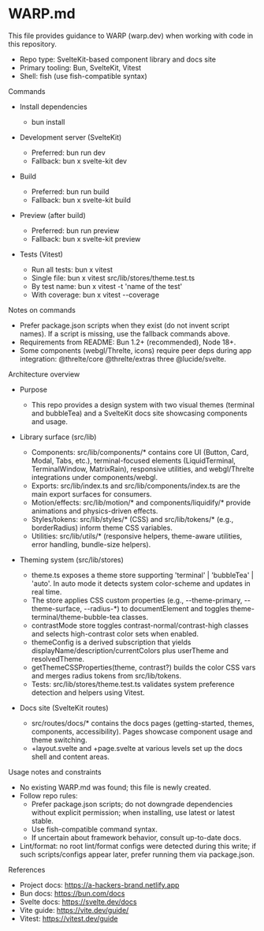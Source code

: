 # WARP.md

This file provides guidance to WARP (warp.dev) when working with code in this repository.

- Repo type: SvelteKit-based component library and docs site
- Primary tooling: Bun, SvelteKit, Vitest
- Shell: fish (use fish-compatible syntax)

Commands
- Install dependencies
  - bun install

- Development server (SvelteKit)
  - Preferred: bun run dev
  - Fallback: bun x svelte-kit dev

- Build
  - Preferred: bun run build
  - Fallback: bun x svelte-kit build

- Preview (after build)
  - Preferred: bun run preview
  - Fallback: bun x svelte-kit preview

- Tests (Vitest)
  - Run all tests: bun x vitest
  - Single file: bun x vitest src/lib/stores/theme.test.ts
  - By test name: bun x vitest -t 'name of the test'
  - With coverage: bun x vitest --coverage

Notes on commands
- Prefer package.json scripts when they exist (do not invent script names). If a script is missing, use the fallback commands above.
- Requirements from README: Bun 1.2+ (recommended), Node 18+.
- Some components (webgl/Threlte, icons) require peer deps during app integration: @threlte/core @threlte/extras three @lucide/svelte.

Architecture overview
- Purpose
  - This repo provides a design system with two visual themes (terminal and bubbleTea) and a SvelteKit docs site showcasing components and usage.

- Library surface (src/lib)
  - Components: src/lib/components/* contains core UI (Button, Card, Modal, Tabs, etc.), terminal-focused elements (LiquidTerminal, TerminalWindow, MatrixRain), responsive utilities, and webgl/Threlte integrations under components/webgl.
  - Exports: src/lib/index.ts and src/lib/components/index.ts are the main export surfaces for consumers.
  - Motion/effects: src/lib/motion/* and components/liquidify/* provide animations and physics-driven effects.
  - Styles/tokens: src/lib/styles/* (CSS) and src/lib/tokens/* (e.g., borderRadius) inform theme CSS variables.
  - Utilities: src/lib/utils/* (responsive helpers, theme-aware utilities, error handling, bundle-size helpers).

- Theming system (src/lib/stores)
  - theme.ts exposes a theme store supporting 'terminal' | 'bubbleTea' | 'auto'. In auto mode it detects system color-scheme and updates in real time.
  - The store applies CSS custom properties (e.g., --theme-primary, --theme-surface, --radius-*) to documentElement and toggles theme-terminal/theme-bubble-tea classes.
  - contrastMode store toggles contrast-normal/contrast-high classes and selects high-contrast color sets when enabled.
  - themeConfig is a derived subscription that yields displayName/description/currentColors plus userTheme and resolvedTheme.
  - getThemeCSSProperties(theme, contrast?) builds the color CSS vars and merges radius tokens from src/lib/tokens.
  - Tests: src/lib/stores/theme.test.ts validates system preference detection and helpers using Vitest.

- Docs site (SvelteKit routes)
  - src/routes/docs/* contains the docs pages (getting-started, themes, components, accessibility). Pages showcase component usage and theme switching.
  - +layout.svelte and +page.svelte at various levels set up the docs shell and content areas.

Usage notes and constraints
- No existing WARP.md was found; this file is newly created.
- Follow repo rules:
  - Prefer package.json scripts; do not downgrade dependencies without explicit permission; when installing, use latest or latest stable.
  - Use fish-compatible command syntax.
  - If uncertain about framework behavior, consult up-to-date docs.
- Lint/format: no root lint/format configs were detected during this write; if such scripts/configs appear later, prefer running them via package.json.

References
- Project docs: https://a-hackers-brand.netlify.app
- Bun docs: https://bun.com/docs
- Svelte docs: https://svelte.dev/docs
- Vite guide: https://vite.dev/guide/
- Vitest: https://vitest.dev/guide

